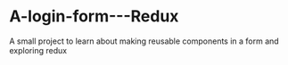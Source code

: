 # A-login-form---Redux
A small project to learn about making reusable components in a form and exploring redux
